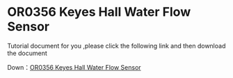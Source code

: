 # OR0356 Keyes Hall Water Flow Sensor

Tutorial document for you ,please click the following link and then download the document

Down：[OR0356 Keyes Hall Water Flow Sensor](./OR0356%20Keyes%20Hall%20Water%20Flow%20Sensor.zip)






